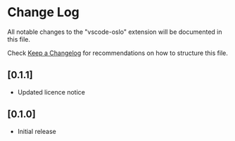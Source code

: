 # Change Log

All notable changes to the "vscode-oslo" extension will be documented in this file.

Check [Keep a Changelog](http://keepachangelog.com/) for recommendations on how to structure this file.


## [0.1.1]
- Updated licence notice
## [0.1.0]
- Initial release
